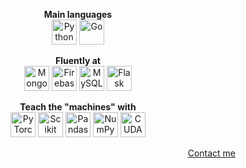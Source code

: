 <p align="center">
 <b>Main languages</b><br>
 <img src="https://upload.wikimedia.org/wikipedia/commons/thumb/c/c3/Python-logo-notext.svg/500px-Python-logo-notext.svg.png" alt="Python" width="40" height="40"/>
 <img src="https://svgshare.com/i/RNb.svg" alt="Go" width="40" height="40"/>
</p>

<p align="center">
 <b>Fluently at</b><br>
 <img src="https://devicons.github.io/devicon/devicon.git/icons/mongodb/mongodb-original-wordmark.svg" alt="MongoDB" width="40" height="40"/>
 <img src="https://www.vectorlogo.zone/logos/firebase/firebase-icon.svg" alt="Firebase" width="40" height="40"/>
 <img src="https://devicons.github.io/devicon/devicon.git/icons/mysql/mysql-original-wordmark.svg" alt="MySQL" width="40" height="40"/>
 <img src="https://www.vectorlogo.zone/logos/pocoo_flask/pocoo_flask-icon.svg" alt="Flask" width="40" height="40"/>
</p>

<p align="center">
 <b>Teach the "machines" with</b><br>
 <img src="https://www.vectorlogo.zone/logos/pytorch/pytorch-icon.svg" alt="PyTorch" width="40" height="40"/>
 <img src="https://upload.wikimedia.org/wikipedia/commons/0/05/Scikit_learn_logo_small.svg" alt="Scikit Learn" width="40" height="40"/>
 <img src="https://svgshare.com/i/RMa.svg" alt="Pandas" width="40" height="40"/>
 <img src="https://numpy.org/images/logos/numpy.svg" alt="NumPy" width="40" height="40"/>
 <img src="https://www.vectorlogo.zone/logos/nvidia/nvidia-icon.svg" alt="CUDA" width="40" height="40"/>
</p>

<p align="right">
 <a href="https://t.me/rakhid16" target="blank">Contact me</a>
</p>
